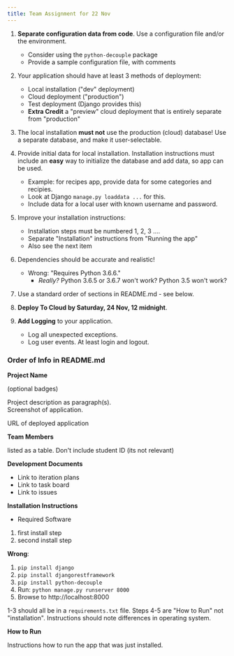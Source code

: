 ```yaml
---
title: Team Assignment for 22 Nov
---
```


1. **Separate configuration data from code**.  Use a configuration file and/or the environment.
   * Consider using the `python-decouple` package
   * Provide a sample configuration file, with comments

2. Your application should have at least 3 methods of deployment:
   * Local installation ("dev" deployment)
   * Cloud deployment ("production")
   * Test deployment (Django provides this)
   * **Extra Credit** a "preview" cloud deployment that is entirely separate from "production"

3. The local installation **must not** use the production (cloud) database!  Use a separate database, and make it user-selectable.

4. Provide initial data for local installation.  Installation instructions must include an **easy** way to initialize the database and add data, so app can be used.
   * Example: for recipes app, provide data for some categories and recipies.
   * Look at Django `manage.py loaddata ...` for this.
   * Include data for a local user with known username and password.

5. Improve your installation instructions:
   * Installation steps must be numbered 1, 2, 3 ....
   * Separate "Installation" instructions from "Running the app"
   * Also see the next item

6. Dependencies should be accurate and realistic!
   * Wrong: "Requires Python 3.6.6."
       - *Really?* Python 3.6.5 or 3.6.7 won't work? Python 3.5 won't work?

7. Use a standard order of sections in README.md - see below.

8. **Deploy To Cloud by Saturday, 24 Nov, 12 midnight**.

9. **Add Logging** to your application. 
    * Log all unexpected exceptions.
    * Log user events.  At least login and logout.

### Order of Info in README.md

**Project Name**

(optional badges)

Project description as paragraph(s).    
Screenshot of application.

URL of deployed application

**Team Members**

listed as a table.  Don't include student ID (its not relevant)

**Development Documents**

* Link to iteration plans
* Link to task board
* Link to issues

**Installation Instructions**

* Required Software
1. first install step
2. second install step

**Wrong**:

1. `pip install django`
2. `pip install djangorestframework`
3. `pip install python-decouple`
4. Run: `python manage.py runserver 8000`
5. Browse to http://localhost:8000

1-3 should all be in a `requirements.txt` file. Steps 4-5 are "How to Run" not "installation".  Instructions should note differences in operating system.

**How to Run**

Instructions how to run the app that was just installed.
